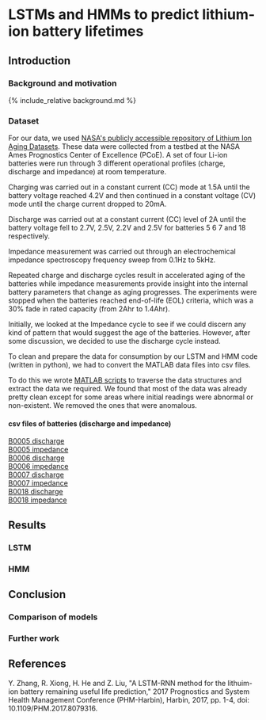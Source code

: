 <script src="https://cdn.mathjax.org/mathjax/latest/MathJax.js?config=TeX-AMS-MML_HTMLorMML" type="text/javascript"></script>
# LSTMs and HMMs to predict lithium-ion battery lifetimes

## Introduction

### Background and motivation

{% include_relative background.md %}

### Dataset
For our data, we used [NASA's publicly accessible repository of Lithium Ion Aging Datasets](https://catalog.data.gov/dataset/li-ion-battery-aging-datasets). These data were collected from a testbed at the NASA Ames Prognostics Center of Excellence (PCoE).  A set of four Li-ion batteries were run through 3 different operational profiles (charge, discharge and impedance) at room temperature.

Charging was carried out in a constant current (CC) mode at 1.5A until the battery voltage reached 4.2V and then continued in a constant voltage (CV) mode until the charge current dropped to 20mA.

Discharge was carried out at a constant current (CC) level of 2A until the battery voltage fell to 2.7V, 2.5V, 2.2V and 2.5V for batteries 5 6 7 and 18 respectively.

Impedance measurement was carried out through an electrochemical impedance spectroscopy frequency sweep from 0.1Hz to 5kHz.

Repeated charge and discharge cycles result in accelerated aging of the batteries while impedance measurements provide insight into the internal battery parameters that change as aging progresses.
The experiments were stopped when the batteries reached end-of-life (EOL) criteria, which was a 30% fade in rated capacity (from 2Ahr to 1.4Ahr).

Initially, we looked at the Impedance cycle to see if we could discern any kind of pattern that would suggest the age of the batteries. However, after some discussion, we decided to use the discharge cycle instead.

To clean and prepare the data for consumption by our LSTM and HMM code (written in python), we had to convert the MATLAB data files into csv files.

To do this we wrote [MATLAB scripts](https://cs4641team4summer2020.github.io/matlab) to traverse the data structures and extract the data we required. We found that most of the data was already pretty clean except for some areas where initial readings were abnormal or non-existent. We removed the ones that were anomalous.



#### csv files of batteries (discharge and impedance)

[B0005 discharge](https://cs4641team4summer2020.github.io/datasets/B0005-discharge.csv)  
[B0005 impedance](https://cs4641team4summer2020.github.io/datasets/B0005-impedance.csv)  
[B0006 discharge](https://cs4641team4summer2020.github.io/datasets/B0006-discharge.csv)  
[B0006 impedance](https://cs4641team4summer2020.github.io/datasets/B0006-impedance.csv)  
[B0007 discharge](https://cs4641team4summer2020.github.io/datasets/B0007-discharge.csv)  
[B0007 impedance](https://cs4641team4summer2020.github.io/datasets/B0007-impedance.csv)  
[B0018 discharge](https://cs4641team4summer2020.github.io/datasets/B0018-discharge.csv)  
[B0018 impedance](https://cs4641team4summer2020.github.io/datasets/B0018-impedance.csv)

## Results

### LSTM

### HMM

## Conclusion

### Comparison of models

### Further work

## References

Y. Zhang, R. Xiong, H. He and Z. Liu, "A LSTM-RNN method for the lithuim-ion battery remaining useful life prediction," 2017 Prognostics
and System Health Management Conference (PHM-Harbin), Harbin, 2017, pp. 1-4, doi: 10.1109/PHM.2017.8079316.
